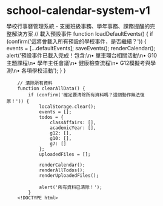# school-calendar-system-v1
學校行事曆管理系統 - 支援班級事務、學年事務、課務提醒的完整解決方案
// 載入預設事件
        function loadDefaultEvents() {
            if (confirm('這將會載入所有預設的學校事件，是否繼續？')) {
                events = [...defaultEvents];
                saveEvents();
                renderCalendar();
                alert('預設事件已載入完成！包含:\n• 單車環台相關活動\n• G10主題課程\n• 學年主任會議\n• 健康檢查流程\n• G12模擬考與學測\n• 各項學校活動');
            }
        }

        // 清除所有資料
        function clearAllData() {
            if (confirm('確定要清除所有資料嗎？這個動作無法復原！')) {
                localStorage.clear();
                events = [];
                todos = {
                    classAffairs: [],
                    academicYear: [],
                    g12: [],
                    g10: [],
                    g7: []
                };
                uploadedFiles = [];
                
                renderCalendar();
                renderAllTodos();
                renderUploadedFiles();
                
                alert('所有資料已清除！');
            }
        <!DOCTYPE html>
<html lang="zh-TW">
<head>
    <meta charset="UTF-8">
    <meta name="viewport" content="width=device-width, initial-scale=1.0">
    <title>學校行事曆管理系統</title>
    <style>
        * {
            margin: 0;
            padding: 0;
            box-sizing: border-box;
        }

        body {
            font-family: 'Segoe UI', Tahoma, Geneva, Verdana, sans-serif;
            background: linear-gradient(135deg, #667eea 0%, #764ba2 100%);
            min-height: 100vh;
            color: #333;
        }

        .container {
            max-width: 1200px;
            margin: 0 auto;
            padding: 20px;
        }

        .header {
            background: rgba(255, 255, 255, 0.95);
            backdrop-filter: blur(10px);
            border-radius: 15px;
            padding: 20px;
            margin-bottom: 20px;
            box-shadow: 0 8px 32px rgba(0, 0, 0, 0.1);
        }

        .header h1 {
            text-align: center;
            color: #4a5568;
            margin-bottom: 20px;
            font-size: 2em;
        }

        .nav-tabs {
            display: flex;
            justify-content: center;
            gap: 10px;
            flex-wrap: wrap;
        }

        .tab-btn {
            padding: 12px 24px;
            background: linear-gradient(145deg, #f7fafc, #edf2f7);
            border: none;
            border-radius: 25px;
            cursor: pointer;
            transition: all 0.3s ease;
            font-weight: 500;
            box-shadow: 0 4px 6px rgba(0, 0, 0, 0.1);
        }

        .tab-btn:hover {
            transform: translateY(-2px);
            box-shadow: 0 6px 12px rgba(0, 0, 0, 0.15);
        }

        .tab-btn.active {
            background: linear-gradient(145deg, #4299e1, #3182ce);
            color: white;
        }

        .content {
            background: rgba(255, 255, 255, 0.95);
            backdrop-filter: blur(10px);
            border-radius: 15px;
            padding: 20px;
            box-shadow: 0 8px 32px rgba(0, 0, 0, 0.1);
        }

        .calendar-container {
            display: grid;
            gap: 20px;
        }

        .calendar-header {
            display: flex;
            justify-content: space-between;
            align-items: center;
            margin-bottom: 20px;
            flex-wrap: wrap;
            gap: 10px;
        }

        .month-nav {
            display: flex;
            align-items: center;
            gap: 15px;
        }

        .nav-btn {
            background: linear-gradient(145deg, #4299e1, #3182ce);
            color: white;
            border: none;
            width: 40px;
            height: 40px;
            border-radius: 50%;
            cursor: pointer;
            display: flex;
            align-items: center;
            justify-content: center;
            transition: all 0.3s ease;
        }

        .nav-btn:hover {
            transform: scale(1.1);
            box-shadow: 0 4px 12px rgba(66, 153, 225, 0.3);
        }

        .current-month {
            font-size: 1.5em;
            font-weight: bold;
            color: #2d3748;
            min-width: 200px;
            text-align: center;
        }

        .calendar-grid {
            display: grid;
            grid-template-columns: repeat(7, 1fr);
            gap: 2px;
            background: #e2e8f0;
            border-radius: 10px;
            overflow: hidden;
        }

        .day-header {
            background: linear-gradient(145deg, #4a5568, #2d3748);
            color: white;
            padding: 15px 5px;
            text-align: center;
            font-weight: bold;
            font-size: 0.9em;
        }

        .day-cell {
            background: white;
            min-height: 120px;
            padding: 8px 4px;
            position: relative;
            cursor: pointer;
            transition: all 0.3s ease;
            border: 2px solid transparent;
        }

        .day-cell:hover {
            background: #f7fafc;
            border-color: #4299e1;
        }

        .day-cell.other-month {
            background: #f8f9fa;
            color: #a0aec0;
        }

        .day-cell.today {
            background: linear-gradient(145deg, #bee3f8, #90cdf4);
            border-color: #3182ce;
        }

        .day-number {
            font-weight: bold;
            margin-bottom: 5px;
            text-align: center;
        }

        .event-item {
            background: linear-gradient(145deg, #48bb78, #38a169);
            color: white;
            padding: 2px 5px;
            border-radius: 4px;
            font-size: 0.7em;
            margin-bottom: 2px;
            cursor: pointer;
            transition: all 0.2s ease;
            overflow: hidden;
            text-overflow: ellipsis;
            white-space: nowrap;
        }

        .event-item:hover {
            transform: scale(1.05);
            z-index: 10;
            position: relative;
        }

        .event-item.class-affairs {
            background: linear-gradient(145deg, #4299e1, #3182ce);
        }

        .event-item.academic-year {
            background: linear-gradient(145deg, #ed8936, #dd6b20);
        }

        .event-item.course-g12 {
            background: linear-gradient(145deg, #e53e3e, #c53030);
        }

        .event-item.course-g10 {
            background: linear-gradient(145deg, #9f7aea, #805ad5);
        }

        .event-item.course-g7 {
            background: linear-gradient(145deg, #38b2ac, #319795);
        }

        .admin-panel {
            display: none;
            grid-template-columns: 1fr 1fr;
            gap: 20px;
        }

        .admin-panel.active {
            display: grid;
        }

        .form-section {
            background: #f8f9fa;
            padding: 20px;
            border-radius: 10px;
            border: 1px solid #e2e8f0;
        }

        .form-group {
            margin-bottom: 15px;
        }

        .form-group label {
            display: block;
            margin-bottom: 5px;
            font-weight: bold;
            color: #4a5568;
        }

        .form-control {
            width: 100%;
            padding: 10px;
            border: 2px solid #e2e8f0;
            border-radius: 8px;
            font-size: 14px;
            transition: border-color 0.3s ease;
        }

        .form-control:focus {
            outline: none;
            border-color: #4299e1;
            box-shadow: 0 0 0 3px rgba(66, 153, 225, 0.1);
        }

        .btn {
            background: linear-gradient(145deg, #4299e1, #3182ce);
            color: white;
            padding: 12px 24px;
            border: none;
            border-radius: 8px;
            cursor: pointer;
            font-weight: bold;
            transition: all 0.3s ease;
            margin: 5px;
        }

        .btn:hover {
            transform: translateY(-2px);
            box-shadow: 0 6px 12px rgba(66, 153, 225, 0.3);
        }

        .btn-success {
            background: linear-gradient(145deg, #48bb78, #38a169);
        }

        .btn-danger {
            background: linear-gradient(145deg, #e53e3e, #c53030);
        }

        .file-upload {
            border: 2px dashed #cbd5e0;
            border-radius: 10px;
            padding: 30px;
            text-align: center;
            transition: all 0.3s ease;
            cursor: pointer;
        }

        .file-upload:hover {
            border-color: #4299e1;
            background: #f7fafc;
        }

        .file-upload.dragover {
            border-color: #48bb78;
            background: #f0fff4;
        }

        .todo-list {
            max-height: 300px;
            overflow-y: auto;
            border: 1px solid #e2e8f0;
            border-radius: 8px;
            padding: 10px;
        }

        .todo-item {
            display: flex;
            align-items: center;
            padding: 8px;
            margin-bottom: 5px;
            background: white;
            border-radius: 6px;
            border: 1px solid #e2e8f0;
            transition: all 0.2s ease;
        }

        .todo-item:hover {
            box-shadow: 0 2px 8px rgba(0, 0, 0, 0.1);
        }

        .todo-item.completed {
            opacity: 0.6;
            text-decoration: line-through;
        }

        .todo-checkbox {
            margin-right: 10px;
        }

        .modal {
            display: none;
            position: fixed;
            z-index: 1000;
            left: 0;
            top: 0;
            width: 100%;
            height: 100%;
            background: rgba(0, 0, 0, 0.5);
            backdrop-filter: blur(5px);
        }

        .modal.active {
            display: flex;
            align-items: center;
            justify-content: center;
        }

        .modal-content {
            background: white;
            border-radius: 15px;
            padding: 30px;
            max-width: 500px;
            width: 90%;
            max-height: 80vh;
            overflow-y: auto;
            position: relative;
            animation: modalSlideIn 0.3s ease;
        }

        @keyframes modalSlideIn {
            from {
                transform: translateY(-50px);
                opacity: 0;
            }
            to {
                transform: translateY(0);
                opacity: 1;
            }
        }

        .close-btn {
            position: absolute;
            top: 15px;
            right: 20px;
            background: none;
            border: none;
            font-size: 24px;
            cursor: pointer;
            color: #a0aec0;
        }

        .close-btn:hover {
            color: #e53e3e;
        }

        .legend {
            display: flex;
            gap: 15px;
            justify-content: center;
            flex-wrap: wrap;
            margin-bottom: 20px;
        }

        .legend-item {
            display: flex;
            align-items: center;
            gap: 5px;
            font-size: 0.9em;
        }

        .legend-color {
            width: 20px;
            height: 20px;
            border-radius: 4px;
        }

        @media (max-width: 768px) {
            .container {
                padding: 10px;
            }

            .calendar-header {
                flex-direction: column;
                text-align: center;
            }

            .current-month {
                font-size: 1.2em;
            }

            .day-cell {
                min-height: 80px;
                padding: 4px 2px;
            }

            .admin-panel {
                grid-template-columns: 1fr;
            }

            .nav-tabs {
                justify-content: flex-start;
                overflow-x: auto;
                padding-bottom: 10px;
            }

            .tab-btn {
                white-space: nowrap;
                flex-shrink: 0;
            }
        }
    </style>
</head>
<body>
    <div class="container">
        <div class="header">
            <h1>🏫 學校行事曆管理系統</h1>
            <div class="nav-tabs">
                <button class="tab-btn active" onclick="showTab('calendar')">📅 行事曆</button>
                <button class="tab-btn" onclick="showTab('class-affairs')">📚 班級事務</button>
                <button class="tab-btn" onclick="showTab('academic-year')">🎓 學年事務</button>
                <button class="tab-btn" onclick="showTab('courses')">📖 課務管理</button>
                <button class="tab-btn" onclick="showTab('admin')">⚙️ 後台管理</button>
            </div>
        </div>

        <div class="content">
            <!-- 日曆視圖 -->
            <div id="calendar-tab" class="tab-content">
                <div class="legend">
                    <div class="legend-item">
                        <div class="legend-color" style="background: linear-gradient(145deg, #4299e1, #3182ce);"></div>
                        <span>班級事務</span>
                    </div>
                    <div class="legend-item">
                        <div class="legend-color" style="background: linear-gradient(145deg, #ed8936, #dd6b20);"></div>
                        <span>學年事務</span>
                    </div>
                    <div class="legend-item">
                        <div class="legend-color" style="background: linear-gradient(145deg, #e53e3e, #c53030);"></div>
                        <span>G12課務</span>
                    </div>
                    <div class="legend-item">
                        <div class="legend-color" style="background: linear-gradient(145deg, #9f7aea, #805ad5);"></div>
                        <span>G10課務</span>
                    </div>
                    <div class="legend-item">
                        <div class="legend-color" style="background: linear-gradient(145deg, #38b2ac, #319795);"></div>
                        <span>G7課務</span>
                    </div>
                </div>
                
                <div class="calendar-header">
                    <div class="month-nav">
                        <button class="nav-btn" onclick="previousMonth()">‹</button>
                        <div class="current-month" id="currentMonth"></div>
                        <button class="nav-btn" onclick="nextMonth()">›</button>
                    </div>
                    <button class="btn" onclick="showModal('eventModal')">➕ 新增事件</button>
                </div>
                
                <div class="calendar-grid" id="calendarGrid"></div>
            </div>

            <!-- 班級事務 -->
            <div id="class-affairs-tab" class="tab-content" style="display: none;">
                <h2>📚 班級事務管理</h2>
                <div style="display: grid; grid-template-columns: 1fr 1fr; gap: 20px; margin-top: 20px;">
                    <div class="form-section">
                        <h3>待辦事項</h3>
                        <div class="todo-list" id="classAffairsTodo"></div>
                        <div style="margin-top: 15px;">
                            <input type="text" id="newClassTodo" class="form-control" placeholder="新增待辦事項...">
                            <button class="btn" onclick="addTodo('classAffairs')">新增</button>
                        </div>
                    </div>
                    <div class="form-section">
                        <h3>已完成事項</h3>
                        <div class="todo-list" id="classAffairsCompleted"></div>
                    </div>
                </div>
            </div>

            <!-- 學年事務 -->
            <div id="academic-year-tab" class="tab-content" style="display: none;">
                <h2>🎓 學年事務提醒</h2>
                <div style="display: grid; grid-template-columns: 1fr 1fr; gap: 20px; margin-top: 20px;">
                    <div class="form-section">
                        <h3>待辦事項</h3>
                        <div class="todo-list" id="academicYearTodo"></div>
                        <div style="margin-top: 15px;">
                            <input type="text" id="newAcademicTodo" class="form-control" placeholder="新增學年事務...">
                            <button class="btn" onclick="addTodo('academicYear')">新增</button>
                        </div>
                    </div>
                    <div class="form-section">
                        <h3>已完成事項</h3>
                        <div class="todo-list" id="academicYearCompleted"></div>
                    </div>
                </div>
            </div>

            <!-- 課務管理 -->
            <div id="courses-tab" class="tab-content" style="display: none;">
                <h2>📖 課務管理</h2>
                <div class="nav-tabs" style="margin: 20px 0;">
                    <button class="tab-btn active" onclick="showCourseTab('g12')">G12</button>
                    <button class="tab-btn" onclick="showCourseTab('g10')">G10</button>
                    <button class="tab-btn" onclick="showCourseTab('g7')">G7</button>
                </div>

                <div id="g12-course" class="course-content">
                    <div style="display: grid; grid-template-columns: 1fr 1fr; gap: 20px;">
                        <div class="form-section">
                            <h3>G12 待辦事項</h3>
                            <div class="todo-list" id="g12Todo"></div>
                            <div style="margin-top: 15px;">
                                <input type="text" id="newG12Todo" class="form-control" placeholder="新增G12課務...">
                                <button class="btn" onclick="addTodo('g12')">新增</button>
                            </div>
                        </div>
                        <div class="form-section">
                            <h3>G12 已完成事項</h3>
                            <div class="todo-list" id="g12Completed"></div>
                        </div>
                    </div>
                </div>

                <div id="g10-course" class="course-content" style="display: none;">
                    <div style="display: grid; grid-template-columns: 1fr 1fr; gap: 20px;">
                        <div class="form-section">
                            <h3>G10 待辦事項</h3>
                            <div class="todo-list" id="g10Todo"></div>
                            <div style="margin-top: 15px;">
                                <input type="text" id="newG10Todo" class="form-control" placeholder="新增G10課務...">
                                <button class="btn" onclick="addTodo('g10')">新增</button>
                            </div>
                        </div>
                        <div class="form-section">
                            <h3>G10 已完成事項</h3>
                            <div class="todo-list" id="g10Completed"></div>
                        </div>
                    </div>
                </div>

                <div id="g7-course" class="course-content" style="display: none;">
                    <div style="display: grid; grid-template-columns: 1fr 1fr; gap: 20px;">
                        <div class="form-section">
                            <h3>G7 待辦事項</h3>
                            <div class="todo-list" id="g7Todo"></div>
                            <div style="margin-top: 15px;">
                                <input type="text" id="newG7Todo" class="form-control" placeholder="新增G7課務...">
                                <button class="btn" onclick="addTodo('g7')">新增</button>
                            </div>
                        </div>
                        <div class="form-section">
                            <h3>G7 已完成事項</h3>
                            <div class="todo-list" id="g7Completed"></div>
                        </div>
                    </div>
                </div>
            </div>

            <!-- 後台管理 -->
            <div id="admin-tab" class="tab-content" style="display: none;">
                <h2>⚙️ 後台管理</h2>
                <div class="admin-panel active">
                    <div class="form-section">
                        <h3>檔案上傳</h3>
                        <div class="file-upload" id="fileUpload">
                            <p>📁 將檔案拖放到此處或點擊選擇檔案</p>
                            <p style="font-size: 0.9em; color: #666; margin-top: 10px;">
                                支援格式：Word (.docx), Excel (.xlsx), PDF, 圖片檔, 文字檔
                            </p>
                            <input type="file" id="fileInput" style="display: none;" multiple 
                                   accept=".docx,.doc,.xlsx,.xls,.pdf,.txt,.jpg,.jpeg,.png,.gif">
                        </div>
                        <div id="uploadedFiles" style="margin-top: 15px;"></div>
                    </div>
                    
                    <div class="form-section">
                        <h3>快速新增事件</h3>
                        <div class="form-group">
                            <label>事件標題</label>
                            <input type="text" id="eventTitle" class="form-control" placeholder="輸入事件標題">
                        </div>
                        <div class="form-group">
                            <label>事件類型</label>
                            <select id="eventType" class="form-control">
                                <option value="class-affairs">班級事務</option>
                                <option value="academic-year">學年事務</option>
                                <option value="course-g12">G12課務</option>
                                <option value="course-g10">G10課務</option>
                                <option value="course-g7">G7課務</option>
                            </select>
                        </div>
                        <div class="form-group">
                            <label>日期</label>
                            <input type="date" id="eventDate" class="form-control">
                        </div>
                        <div class="form-group">
                            <label>描述</label>
                            <textarea id="eventDescription" class="form-control" rows="3" placeholder="事件描述..."></textarea>
                        </div>
                        <button class="btn" onclick="addEvent()">新增事件</button>
                        <button class="btn btn-danger" onclick="clearAllData()">清除所有資料</button>
                    </div>
                </div>
            </div>
        </div>
    </div>

    <!-- 事件詳情模態框 -->
    <div id="eventModal" class="modal">
        <div class="modal-content">
            <button class="close-btn" onclick="hideModal('eventModal')">×</button>
            <h2>新增事件</h2>
            <div class="form-group">
                <label>事件標題</label>
                <input type="text" id="modalEventTitle" class="form-control">
            </div>
            <div class="form-group">
                <label>事件類型</label>
                <select id="modalEventType" class="form-control">
                    <option value="class-affairs">班級事務</option>
                    <option value="academic-year">學年事務</option>
                    <option value="course-g12">G12課務</option>
                    <option value="course-g10">G10課務</option>
                    <option value="course-g7">G7課務</option>
                </select>
            </div>
            <div class="form-group">
                <label>日期</label>
                <input type="date" id="modalEventDate" class="form-control">
            </div>
            <div class="form-group">
                <label>描述</label>
                <textarea id="modalEventDescription" class="form-control" rows="3"></textarea>
            </div>
            <div style="text-align: center; margin-top: 20px;">
                <button class="btn" onclick="saveEvent()">儲存事件</button>
                <button class="btn" style="background: #718096;" onclick="hideModal('eventModal')">取消</button>
            </div>
        </div>
    </div>

    <script>
        // 全域變數
        let currentDate = new Date();
        let events = JSON.parse(localStorage.getItem('calendarEvents') || '[]');
        let todos = JSON.parse(localStorage.getItem('calendarTodos') || '{}');
        let uploadedFiles = JSON.parse(localStorage.getItem('uploadedFiles') || '[]');

        // 初始化待辦事項結構
        if (!todos.classAffairs) todos.classAffairs = [];
        if (!todos.academicYear) todos.academicYear = [];
        if (!todos.g12) todos.g12 = [];
        if (!todos.g10) todos.g10 = [];
        if (!todos.g7) todos.g7 = [];

        // 月份名稱
        const monthNames = [
            '一月', '二月', '三月', '四月', '五月', '六月',
            '七月', '八月', '九月', '十月', '十一月', '十二月'
        ];

        const dayNames = ['週日', '週一', '週二', '週三', '週四', '週五', '週六'];

        // 初始化應用
        function init() {
            renderCalendar();
            renderAllTodos();
            setupFileUpload();
            renderUploadedFiles();
        }

        // 切換分頁
        function showTab(tabName) {
            // 隱藏所有分頁內容
            document.querySelectorAll('.tab-content').forEach(tab => {
                tab.style.display = 'none';
            });
            
            // 移除所有按鈕的active類別
            document.querySelectorAll('.tab-btn').forEach(btn => {
                btn.classList.remove('active');
            });
            
            // 顯示選中的分頁
            document.getElementById(tabName + '-tab').style.display = 'block';
            
            // 添加active類別到對應按鈕
            event.target.classList.add('active');
        }

        // 切換課務分頁
        function showCourseTab(course) {
            document.querySelectorAll('.course-content').forEach(content => {
                content.style.display = 'none';
            });
            
            document.querySelectorAll('#courses-tab .tab-btn').forEach(btn => {
                btn.classList.remove('active');
            });
            
            document.getElementById(course + '-course').style.display = 'block';
            event.target.classList.add('active');
        }

        // 渲染日曆
        function renderCalendar() {
            const year = currentDate.getFullYear();
            const month = currentDate.getMonth();
            
            document.getElementById('currentMonth').textContent = `${year}年 ${monthNames[month]}`;
            
            const firstDay = new Date(year, month, 1);
            const lastDay = new Date(year, month + 1, 0);
            const startDate = new Date(firstDay);
            startDate.setDate(startDate.getDate() - firstDay.getDay());
            
            const calendarGrid = document.getElementById('calendarGrid');
            calendarGrid.innerHTML = '';
            
            // 添加星期標題
            dayNames.forEach(day => {
                const dayHeader = document.createElement('div');
                dayHeader.className = 'day-header';
                dayHeader.textContent = day;
                calendarGrid.appendChild(dayHeader);
            });
            
            // 生成日曆格子
            for (let i = 0; i < 42; i++) {
                const cellDate = new Date(startDate);
                cellDate.setDate(startDate.getDate() + i);
                
                const dayCell = document.createElement('div');
                dayCell.className = 'day-cell';
                
                if (cellDate.getMonth() !== month) {
                    dayCell.classList.add('other-month');
                }
                
                if (isToday(cellDate)) {
                    dayCell.classList.add('today');
                }
                
                const dayNumber = document.createElement('div');
                dayNumber.className = 'day-number';
                dayNumber.textContent = cellDate.getDate();
                dayCell.appendChild(dayNumber);
                
                // 添加事件
                const dayEvents = getEventsForDate(cellDate);
                dayEvents.forEach(event => {
                    const eventElement = document.createElement('div');
                    eventElement.className = `event-item ${event.type}`;
                    eventElement.textContent = event.title;
                    eventElement.title = event.description || event.title;
                    eventElement.onclick = (e) => {
                        e.stopPropagation();
                        showEventDetails(event);
                    };
                    dayCell.appendChild(eventElement);
                });
                
                dayCell.onclick = () => selectDate(cellDate);
                calendarGrid.appendChild(dayCell);
            }
        }

        // 檢查是否為今天
        function isToday(date) {
            const today = new Date();
            return date.toDateString() === today.toDateString();
        }

        // 獲取指定日期的事件
        function getEventsForDate(date) {
            return events.filter(event => {
                const eventDate = new Date(event.date);
                return eventDate.toDateString() === date.toDateString();
            });
        }

        // 選擇日期
        function selectDate(date) {
            const dateString = date.toISOString().split('T')[0];
            document.getElementById('modalEventDate').value = dateString;
            showModal('eventModal');
        }

        // 上一個月
        function previousMonth() {
            currentDate.setMonth(currentDate.getMonth() - 1);
            renderCalendar();
        }

        // 下一個月
        function nextMonth() {
            currentDate.setMonth(currentDate.getMonth() + 1);
            renderCalendar();
        }

        // 顯示模態框
        function showModal(modalId) {
            document.getElementById(modalId).classList.add('active');
        }

        // 隱藏模態框
        function hideModal(modalId) {
            document.getElementById(modalId).classList.remove('active');
        }

        // 新增事件
        function addEvent() {
            const title = document.getElementById('eventTitle').value;
            const type = document.getElementById('eventType').value;
            const date = document.getElementById('eventDate').value;
            const description = document.getElementById('eventDescription').value;

            if (!title || !date) {
                alert('請填寫事件標題和日期！');
                return;
            }

            const event = {
                id: Date.now().toString(),
                title,
                type,
                date,
                description
            };

            events.push(event);
            saveEvents();
            renderCalendar();

            // 清空表單
            document.getElementById('eventTitle').value = '';
            document.getElementById('eventDate').value = '';
            document.getElementById('eventDescription').value = '';

            alert('事件新增成功！');
        }

        // 從模態框儲存事件
        function saveEvent() {
            const title = document.getElementById('modalEventTitle').value;
            const type = document.getElementById('modalEventType').value;
            const date = document.getElementById('modalEventDate').value;
            const description = document.getElementById('modalEventDescription').value;

            if (!title || !date) {
                alert('請填寫事件標題和日期！');
                return;
            }

            const event = {
                id: Date.now().toString(),
                title,
                type,
                date,
                description
            };

            events.push(event);
            saveEvents();
            renderCalendar();
            hideModal('eventModal');

            // 清空表單
            document.getElementById('modalEventTitle').value = '';
            document.getElementById('modalEventType').value = '';
            document.getElementById('modalEventDate').value = '';
            document.getElementById('modalEventDescription').value = '';

            alert('事件新增成功！');
        }

        // 顯示事件詳情
        function showEventDetails(event) {
            const details = `📅 事件詳情
━━━━━━━━━━━━━━━
📌 標題：${event.title}
🏷️ 類型：${getTypeDisplayName(event.type)}
📅 日期：${event.date}${event.endDate ? ' 至 ' + event.endDate : ''}
⏰ 時間：${event.time || '全天'}
📝 描述：${event.description || '無描述'}`;
            
            alert(details);
        }

        // 獲取類型顯示名稱
        function getTypeDisplayName(type) {
            const typeMap = {
                'class-affairs': '班級事務',
                'academic-year': '學年事務',
                'course-g12': 'G12課務',
                'course-g10': 'G10課務',
                'course-g7': 'G7課務'
            };
            return typeMap[type] || type;
        }

        // 儲存事件
        function saveEvents() {
            localStorage.setItem('calendarEvents', JSON.stringify(events));
        }

        // 新增待辦事項
        function addTodo(category) {
            const inputId = `new${category.charAt(0).toUpperCase() + category.slice(1).replace(/([A-Z])/g, '$1')}Todo`;
            const input = document.getElementById(inputId);
            const text = input.value.trim();

            if (!text) {
                alert('請輸入待辦事項！');
                return;
            }

            if (!todos[category]) {
                todos[category] = [];
            }

            const todo = {
                id: Date.now().toString(),
                text,
                completed: false,
                createdAt: new Date().toISOString()
            };

            todos[category].push(todo);
            saveTodos();
            renderTodos(category);
            input.value = '';
        }

        // 切換待辦事項狀態
        function toggleTodo(category, todoId) {
            const todo = todos[category].find(t => t.id === todoId);
            if (todo) {
                todo.completed = !todo.completed;
                saveTodos();
                renderTodos(category);
            }
        }

        // 刪除待辦事項
        function deleteTodo(category, todoId) {
            if (confirm('確定要刪除這個待辦事項嗎？')) {
                todos[category] = todos[category].filter(t => t.id !== todoId);
                saveTodos();
                renderTodos(category);
            }
        }

        // 渲染待辦事項
        function renderTodos(category) {
            const todoContainer = document.getElementById(category + 'Todo');
            const completedContainer = document.getElementById(category + 'Completed');

            if (!todoContainer || !completedContainer) return;

            const categoryTodos = todos[category] || [];
            
            // 渲染待辦事項
            const pendingTodos = categoryTodos.filter(todo => !todo.completed);
            todoContainer.innerHTML = pendingTodos.map(todo => `
                <div class="todo-item">
                    <input type="checkbox" class="todo-checkbox" 
                           onchange="toggleTodo('${category}', '${todo.id}')">
                    <span>${todo.text}</span>
                    <button class="btn btn-danger" style="margin-left: auto; padding: 5px 10px; font-size: 12px;" 
                            onclick="deleteTodo('${category}', '${todo.id}')">刪除</button>
                </div>
            `).join('');

            // 渲染已完成事項
            const completedTodos = categoryTodos.filter(todo => todo.completed);
            completedContainer.innerHTML = completedTodos.map(todo => `
                <div class="todo-item completed">
                    <input type="checkbox" class="todo-checkbox" checked 
                           onchange="toggleTodo('${category}', '${todo.id}')">
                    <span>${todo.text}</span>
                    <button class="btn btn-danger" style="margin-left: auto; padding: 5px 10px; font-size: 12px;" 
                            onclick="deleteTodo('${category}', '${todo.id}')">刪除</button>
                </div>
            `).join('');
        }

        // 渲染所有待辦事項
        function renderAllTodos() {
            renderTodos('classAffairs');
            renderTodos('academicYear');
            renderTodos('g12');
            renderTodos('g10');
            renderTodos('g7');
        }

        // 儲存待辦事項
        function saveTodos() {
            localStorage.setItem('calendarTodos', JSON.stringify(todos));
        }

        // 設置檔案上傳
        function setupFileUpload() {
            const fileUpload = document.getElementById('fileUpload');
            const fileInput = document.getElementById('fileInput');

            fileUpload.addEventListener('click', () => {
                fileInput.click();
            });

            fileUpload.addEventListener('dragover', (e) => {
                e.preventDefault();
                fileUpload.classList.add('dragover');
            });

            fileUpload.addEventListener('dragleave', () => {
                fileUpload.classList.remove('dragover');
            });

            fileUpload.addEventListener('drop', (e) => {
                e.preventDefault();
                fileUpload.classList.remove('dragover');
                handleFiles(e.dataTransfer.files);
            });

            fileInput.addEventListener('change', (e) => {
                handleFiles(e.target.files);
            });
        }

        // 處理檔案上傳
        function handleFiles(files) {
            Array.from(files).forEach(file => {
                const fileInfo = {
                    id: Date.now().toString() + Math.random().toString(36).substr(2, 9),
                    name: file.name,
                    type: file.type,
                    size: file.size,
                    uploadedAt: new Date().toISOString()
                };

                uploadedFiles.push(fileInfo);
                
                // 這裡可以加入實際的檔案上傳邏輯
                // 由於瀏覽器環境限制，我們只儲存檔案資訊
                
                console.log('檔案上傳：', fileInfo);
            });

            saveUploadedFiles();
            renderUploadedFiles();
            alert(`成功上傳 ${files.length} 個檔案！`);
        }

        // 渲染已上傳檔案
        function renderUploadedFiles() {
            const container = document.getElementById('uploadedFiles');
            
            if (uploadedFiles.length === 0) {
                container.innerHTML = '<p style="color: #666;">尚未上傳任何檔案</p>';
                return;
            }

            container.innerHTML = `
                <h4>已上傳檔案 (${uploadedFiles.length})</h4>
                ${uploadedFiles.map(file => `
                    <div class="todo-item" style="justify-content: space-between;">
                        <div>
                            <strong>${file.name}</strong>
                            <br>
                            <small style="color: #666;">
                                ${formatFileSize(file.size)} • ${new Date(file.uploadedAt).toLocaleString()}
                            </small>
                        </div>
                        <button class="btn btn-danger" style="padding: 5px 10px; font-size: 12px;" 
                                onclick="deleteUploadedFile('${file.id}')">刪除</button>
                    </div>
                `).join('')}
            `;
        }

        // 格式化檔案大小
        function formatFileSize(bytes) {
            if (bytes === 0) return '0 Bytes';
            const k = 1024;
            const sizes = ['Bytes', 'KB', 'MB', 'GB'];
            const i = Math.floor(Math.log(bytes) / Math.log(k));
            return parseFloat((bytes / Math.pow(k, i)).toFixed(2)) + ' ' + sizes[i];
        }

        // 刪除已上傳檔案
        function deleteUploadedFile(fileId) {
            if (confirm('確定要刪除這個檔案嗎？')) {
                uploadedFiles = uploadedFiles.filter(file => file.id !== fileId);
                saveUploadedFiles();
                renderUploadedFiles();
            }
        }

        // 儲存已上傳檔案資訊
        function saveUploadedFiles() {
            localStorage.setItem('uploadedFiles', JSON.stringify(uploadedFiles));
        }

        // 清除所有資料
        function clearAllData() {
            if (confirm('確定要清除所有資料嗎？這個動作無法復原！')) {
                localStorage.clear();
                events = [];
                todos = {
                    classAffairs: [],
                    academicYear: [],
                    g12: [],
                    g10: [],
                    g7: []
                };
                uploadedFiles = [];
                
                renderCalendar();
                renderAllTodos();
                renderUploadedFiles();
                
                alert('所有資料已清除！');
            }
        }

        // 頁面載入時初始化
        window.addEventListener('load', init);

        // 點擊模態框背景關閉
        window.addEventListener('click', (e) => {
            if (e.target.classList.contains('modal')) {
                e.target.classList.remove('active');
            }
        });
    </script>
</body>
</html>
